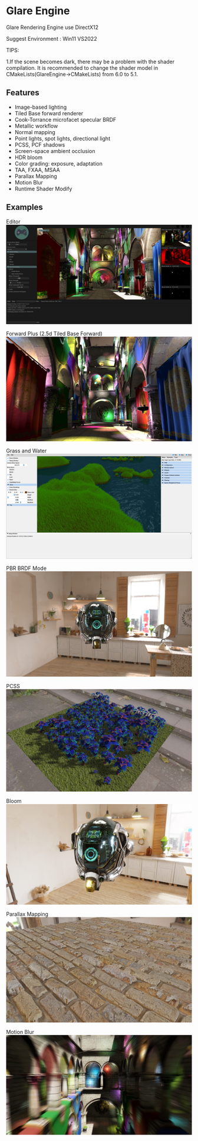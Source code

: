 # Glare Engine
Glare Rendering Engine  use DirectX12

Suggest Environment : Win11 VS2022

TIPS: 

1.If the scene becomes dark, there may be a problem with the shader compilation. It is recommended to change the shader model in CMakeLists(GlareEngine->CMakeLists) from 6.0 to 5.1.

## Features
- Image-based lighting
- Tiled Base forward renderer
- Cook-Torrance microfacet specular BRDF
- Metallic workflow
- Normal mapping
- Point lights, spot lights, directional light
- PCSS, PCF shadows
- Screen-space ambient occlusion
- HDR bloom
- Color grading: exposure, adaptation
- TAA, FXAA, MSAA
- Parallax Mapping
- Motion Blur
- Runtime Shader Modify


## Examples

Editor
![demo](ScreenShot/Editor.jpg)

Forward Plus (2.5d Tiled Base Forward)
![demo](ScreenShot/ForwardPlus.jpg)

Grass and Water
![demo](ScreenShot/screenshot1.jpg)

PBR BRDF Mode
![demo](ScreenShot/DamagedHelmet.jpg)

PCSS
![demo](ScreenShot/screenshot8.jpg)

Bloom
![demo](ScreenShot/Bloom.jpg)

Parallax Mapping
![demo](ScreenShot/ParallaxMapping.jpg)

Motion Blur
![demo](ScreenShot/MotionBlur.jpg)
